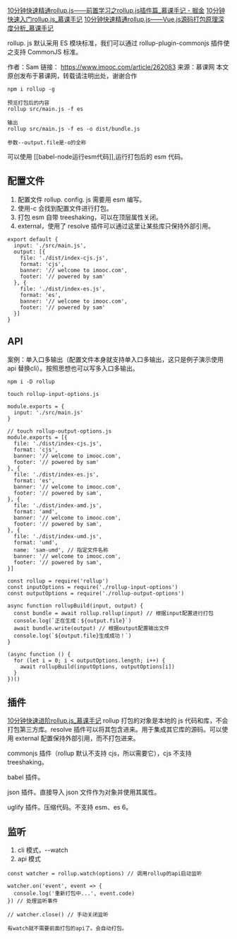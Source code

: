 [10分钟快速精通rollup.js——前置学习之rollup.js插件篇\_慕课手记 - 掘金](https://juejin.cn/post/6844903748905467918?searchId=202308051032531AC551C83198476C662C)
[10分钟快速入门rollup.js\_慕课手记](https://www.imooc.com/article/262083)
[10分钟快速精通rollup.js——Vue.js源码打包原理深度分析\_慕课手记](https://www.imooc.com/article/264074)

rollup. js 默认采用 ES 模块标准，我们可以通过 rollup-plugin-commonjs 插件使之支持 CommonJS 标准。

作者：Sam
链接： https://www.imooc.com/article/262083
来源：慕课网
本文原创发布于慕课网，转载请注明出处，谢谢合作

```
npm i rollup -g

预览打包后的内容
rollup src/main.js -f es

输出
rollup src/main.js -f es -o dist/bundle.js

参数--output.file是-o的全称
```

可以使用 [[babel-node运行esm代码]],运行打包后的 esm 代码。

## 配置文件
1. 配置文件 rollup. config. js 需要用 esm 编写。
2. 使用-c 会找到配置文件进行打包。
3. 打包 esm 自带 treeshaking，可以在顶层属性关闭。
4. external，使用了 resolve 插件可以通过这里让某些库只保持外部引用。
```
export default {
  input: './src/main.js',
  output: [{
    file: './dist/index-cjs.js',
    format: 'cjs',
    banner: '// welcome to imooc.com',
    footer: '// powered by sam'
  }, {
    file: './dist/index-es.js',
    format: 'es',
    banner: '// welcome to imooc.com',
    footer: '// powered by sam'
  }]
}
```

## API
案例：单入口多输出（配置文件本身就支持单入口多输出，这只是例子演示使用 api 替换cli）。按照思想也可以写多入口多输出。
```
npm i -D rollup
```

```
touch rollup-input-options.js

module.exports = {
  input: './src/main.js'
}

// touch rollup-output-options.js
module.exports = [{
  file: './dist/index-cjs.js',
  format: 'cjs',
  banner: '// welcome to imooc.com',
  footer: '// powered by sam'
}, {
  file: './dist/index-es.js',
  format: 'es',
  banner: '// welcome to imooc.com',
  footer: '// powered by sam',
}, {
  file: './dist/index-amd.js',
  format: 'amd',
  banner: '// welcome to imooc.com',
  footer: '// powered by sam',
}, {
  file: './dist/index-umd.js',
  format: 'umd',
  name: 'sam-umd', // 指定文件名称
  banner: '// welcome to imooc.com',
  footer: '// powered by sam',
}]
```


```
const rollup = require('rollup')
const inputOptions = require('./rollup-input-options')
const outputOptions = require('./rollup-output-options')

async function rollupBuild(input, output) {
  const bundle = await rollup.rollup(input) // 根据input配置进行打包
  console.log(`正在生成：${output.file}`)
  await bundle.write(output) // 根据output配置输出文件
  console.log(`${output.file}生成成功！`)
}

(async function () {
  for (let i = 0; i < outputOptions.length; i++) {
    await rollupBuild(inputOptions, outputOptions[i])
  }
})()
```

## 插件
[10分钟快速进阶rollup.js\_慕课手记](https://www.imooc.com/article/263597)
rollup 打包的对象是本地的 js 代码和库，不会打包第三方库。resolve 插件可以将其包含进来。用于集成其它库的源码。可以使用 external 配置保持外部引用，而不打包进来。

commonjs 插件（rollup 默认不支持 cjs，所以需要它），cjs 不支持 treeshaking。

babel 插件。

json 插件。直接导入 json 文件作为对象并使用其属性。

uglify 插件。压缩代码。不支持 esm、es 6。

## 监听
1. cli 模式，--watch
2. api 模式
```
const watcher = rollup.watch(options) // 调用rollup的api启动监听

watcher.on('event', event => {
  console.log('重新打包中...', event.code)
}) // 处理监听事件

// watcher.close() // 手动关闭监听

有watch就不需要前面打包的api了。会自动打包。
```


